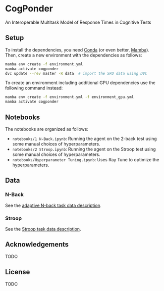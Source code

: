 # CogPonder

An Interoperable Multitask Model of Response Times in Cognitive Tests


## Setup

To install the dependencies, you need [Conda](https://conda.io/projects/conda/en/latest/user-guide/install/index.html) (or even better, [Mamba](https://mamba.readthedocs.io/en/latest/installation.html)). Then, create a new environment with the dependencies as follows:


```bash
mamba env create -f environment.yml
mamba activate cogponder
dvc update --rev master -R data  # import the SRO data using DVC
```

To create an environment including additional GPU dependencies use the following command instead:

```bash
mamba env create -f environment.yml -f environment_gpu.yml
mamba activate cogponder
```

## Notebooks

The notebooks are organized as follows:

- `notebooks/1 N-Back.ipynb`: Running the agent on the 2-back test using some manual choices of hyperparameters.
- `notebooks/2 Stroop.ipynb`: Running the agent on the Stroop test using some manual choices of hyperparameters.
- `notebooks/Hyperparameter Tuning.ipynb`: Uses Ray Tune to optimize the hyperparameters.

## Data

### N-Back

See the [adaptive N-back task data description](data/Self_Regulation_Ontology/README.md#adaptive-n-back).


### Stroop

See the [Stroop task data description](data/Self_Regulation_Ontology/README.md#stroop-task).

## Acknowledgements
TODO

## License
TODO
